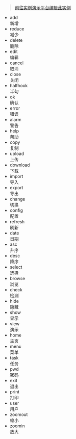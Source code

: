 > [前往实例演示平台编辑此实例](http://aiplan.wadecn.com:9998/#/elements/icon)

<div class="c_list c_list-border c_list-v c_list-col-5 c_list-phone-col-3">
    <ul>
        <li class="l_padding">
            <div class="pic"><span class="e_black e_ico-pic e_ico-add"></span></div>
            <div class="main">
                <div class="title">add</div>
                <div class="content">新增</div>
            </div>
        </li>
        <li class="l_padding">
            <div class="pic"><span class="e_black e_ico-pic e_ico-reduce"></span></div>
            <div class="main">
                <div class="title">reduce</div>
                <div class="content">减少</div>
            </div>
        </li>
        <li class="l_padding">
            <div class="pic"><span class="e_black e_ico-pic e_ico-delete"></span></div>
            <div class="main">
                <div class="title">delete</div>
                <div class="content">删除</div>
            </div>
        </li>
        <li class="l_padding">
            <div class="pic"><span class="e_black e_ico-pic e_ico-edit"></span></div>
            <div class="main">
                <div class="title">edit</div>
                <div class="content">编辑</div>
            </div>
        </li>
        <li class="l_padding">
            <div class="pic"><span class="e_black e_ico-pic e_ico-cancel"></span></div>
            <div class="main">
                <div class="title">cancel</div>
                <div class="content">取消</div>
            </div>
        </li>
        <li class="l_padding">
            <div class="pic"><span class="e_black e_ico-pic e_ico-close"></span></div>
            <div class="main">
                <div class="title">close</div>
                <div class="content">关闭</div>
            </div>
        </li>
        <li class="l_padding">
            <div class="pic"><span class="e_black e_ico-pic e_ico-halfhook"></span></div>
            <div class="main">
                <div class="title">halfhook</div>
                <div class="content">半勾</div>
            </div>
        </li>
        <li class="l_padding">
            <div class="pic"><span class="e_black e_ico-pic e_ico-ok"></span></div>
            <div class="main">
                <div class="title">ok</div>
                <div class="content">确认</div>
            </div>
        </li>
        <li class="l_padding">
            <div class="pic"><span class="e_black e_ico-pic e_ico-error"></span></div>
            <div class="main">
                <div class="title">error</div>
                <div class="content">错误</div>
            </div>
        </li>
        <li class="l_padding">
            <div class="pic"><span class="e_black e_ico-pic e_ico-alarm"></span></div>
            <div class="main">
                <div class="title">alarm</div>
                <div class="content">警告</div>
            </div>
        </li>
        <li class="l_padding">
            <div class="pic"><span class="e_black e_ico-pic e_ico-help"></span></div>
            <div class="main">
                <div class="title">help</div>
                <div class="content">帮助</div>
            </div>
        </li>
        <li class="l_padding">
            <div class="pic"><span class="e_black e_ico-pic e_ico-copy"></span></div>
            <div class="main">
                <div class="title">copy</div>
                <div class="content">复制</div>
            </div>
        </li>
        <li class="l_padding">
            <div class="pic"><span class="e_black e_ico-pic e_ico-upload"></span></div>
            <div class="main">
                <div class="title">upload</div>
                <div class="content">上传</div>
            </div>
        </li>
        <li class="l_padding">
            <div class="pic"><span class="e_black e_ico-pic e_ico-download"></span></div>
            <div class="main">
                <div class="title">download</div>
                <div class="content">下载</div>
            </div>
        </li>
        <li class="l_padding">
            <div class="pic"><span class="e_black e_ico-pic e_ico-import"></span></div>
            <div class="main">
                <div class="title">import</div>
                <div class="content">导入</div>
            </div>
        </li>
        <li class="l_padding">
            <div class="pic"><span class="e_black e_ico-pic e_ico-export"></span></div>
            <div class="main">
                <div class="title">export</div>
                <div class="content">导出</div>
            </div>
        </li>
        <li class="l_padding">
            <div class="pic"><span class="e_black e_ico-pic e_ico-change"></span></div>
            <div class="main">
                <div class="title">change</div>
                <div class="content">切换</div>
            </div>
        </li>
        <li class="l_padding">
            <div class="pic"><span class="e_black e_ico-pic e_ico-config"></span></div>
            <div class="main">
                <div class="title">config</div>
                <div class="content">配置</div>
            </div>
        </li>
        <li class="l_padding">
            <div class="pic"><span class="e_black e_ico-pic e_ico-refresh"></span></div>
            <div class="main">
                <div class="title">refresh</div>
                <div class="content">刷新</div>
            </div>
        </li>
        <li class="l_padding">
            <div class="pic"><span class="e_black e_ico-pic e_ico-date"></span></div>
            <div class="main">
                <div class="title">date</div>
                <div class="content">日期</div>
            </div>
        </li>
        <li class="l_padding">
            <div class="pic"><span class="e_black e_ico-pic e_ico-asc"></span></div>
            <div class="main">
                <div class="title">asc</div>
                <div class="content">升序</div>
            </div>
        </li>
        <li class="l_padding">
            <div class="pic"><span class="e_black e_ico-pic e_ico-desc"></span></div>
            <div class="main">
                <div class="title">desc</div>
                <div class="content">降序</div>
            </div>
        </li>
        <li class="l_padding">
            <div class="pic"><span class="e_black e_ico-pic e_ico-select"></span></div>
            <div class="main">
                <div class="title">select</div>
                <div class="content">选择</div>
            </div>
        </li>
        <li class="l_padding">
            <div class="pic"><span class="e_black e_ico-pic e_ico-browse"></span></div>
            <div class="main">
                <div class="title">browse</div>
                <div class="content">浏览</div>
            </div>
        </li>
        <li class="l_padding">
            <div class="pic"><span class="e_black e_ico-pic e_ico-check"></span></div>
            <div class="main">
                <div class="title">check</div>
                <div class="content">检测</div>
            </div>
        </li>
        <li class="l_padding">
            <div class="pic"><span class="e_black e_ico-pic e_ico-hide"></span></div>
            <div class="main">
                <div class="title">hide</div>
                <div class="content">隐藏</div>
            </div>
        </li>
        <li class="l_padding">
            <div class="pic"><span class="e_black e_ico-pic e_ico-show"></span></div>
            <div class="main">
                <div class="title">show</div>
                <div class="content">显示</div>
            </div>
        </li>
        <li class="l_padding">
            <div class="pic"><span class="e_black e_ico-pic e_ico-view"></span></div>
            <div class="main">
                <div class="title">view</div>
                <div class="content">演示</div>
            </div>
        </li>
        <li class="l_padding">
            <div class="pic"><span class="e_black e_ico-pic e_ico-home"></span></div>
            <div class="main">
                <div class="title">home</div>
                <div class="content">主页</div>
            </div>
        </li>
        <li class="l_padding">
            <div class="pic"><span class="e_black e_ico-pic e_ico-menu"></span></div>
            <div class="main">
                <div class="title">menu</div>
                <div class="content">菜单</div>
            </div>
        </li>
        <li class="l_padding">
            <div class="pic"><span class="e_black e_ico-pic e_ico-task"></span></div>
            <div class="main">
                <div class="title">task</div>
                <div class="content">任务</div>
            </div>
        </li>
        <li class="l_padding">
            <div class="pic"><span class="e_black e_ico-pic e_ico-pwd"></span></div>
            <div class="main">
                <div class="title">pwd</div>
                <div class="content">密码</div>
            </div>
        </li>
        <li class="l_padding">
            <div class="pic"><span class="e_black e_ico-pic e_ico-exit"></span></div>
            <div class="main">
                <div class="title">exit</div>
                <div class="content">退出</div>
            </div>
        </li>
        <li class="l_padding">
            <div class="pic"><span class="e_black e_ico-pic e_ico-print"></span></div>
            <div class="main">
                <div class="title">print</div>
                <div class="content">打印</div>
            </div>
        </li>
        <li class="l_padding">
            <div class="pic"><span class="e_black e_ico-pic e_ico-user"></span></div>
            <div class="main">
                <div class="title">user</div>
                <div class="content">用户</div>
            </div>
        </li>
        <li class="l_padding">
            <div class="pic"><span class="e_black e_ico-pic e_ico-zoomout"></span></div>
            <div class="main">
                <div class="title">zoomout</div>
                <div class="content">缩小</div>
            </div>
        </li>
        <li class="l_padding">
            <div class="pic"><span class="e_black e_ico-pic e_ico-zoomin"></span></div>
            <div class="main">
                <div class="title">zoomin</div>
                <div class="content">放大</div>
            </div>
        </li>
    </ul>
</div>